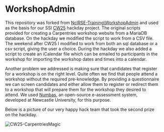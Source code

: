 # WorkshopAdmin
This repository was forked from [NclRSE-Training\WorkshopAdmin](https://github.com/NclRSE-Training/WorkshopAdmin/blob/main/bash.sh) and used as the basis for our SSI [CW25](https://www.software.ac.uk/workshop/collaborations-workshop-2025-cw25) hackday project. The original scripts provided for creating a Carpentries workshop website from a MariaDB database. On the hackday we modified the script to work from a CSV file. The weekend after CW25 I modified to work from both an sql database or a csv script, giving the user a choice. During the hackday we also added a script to create an iCalendar file which can be emailed to participants in the workshop for importing the workshop dates and times into a calendar.

Another problem we addressed is making sure that candidates that register for a workshop is on the right level. Quite often we find that people attend a workshop without the required pre-knowledge. By providing a questionnaire we can screen candidates and either allow them to register or redirect them to a workshop that will prepare them for the workshop they desired to attend. We used [Numbas](https://www.software.ac.uk/workshop/collaborations-workshop-2025-cw25), an open-source e-assessment system, developed at Newcastle University, for this purpose.

Below is a picture of our very happy hack team that took the second prize on the hackday.

![CW25-CarpentriesMagic](https://github.com/user-attachments/assets/1326af64-caea-4a59-afdd-e57f3f3f9c00)
